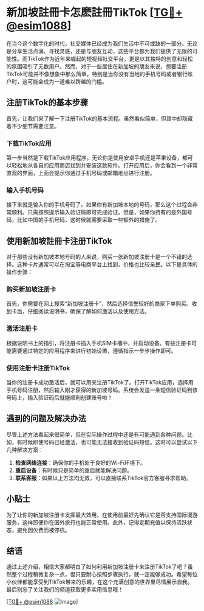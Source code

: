 # 新加坡註冊卡怎麽註冊TikTok [[TG💪+ @esim1088](https://t.me/s/esim1088)]

在当今这个数字化的时代，社交媒体已经成为我们生活中不可或缺的一部分。无论是分享生活点滴、寻找灵感，还是与朋友互动，这些平台都为我们提供了无限的可能性。而TikTok作为近年来崛起的短视频社交平台，更是以其独特的创意和轻松的氛围吸引了无数用户。然而，对于一些居住在新加坡的朋友来说，想要注册TikTok可能并不像想象中那么简单。特别是当你没有当地的手机号码或者银行账户时，这可能会成为一道难以跨越的门槛。

## 注册TikTok的基本步骤

首先，让我们来了解一下注册TikTok的基本流程。虽然看似简单，但其中却隐藏着不少细节需要注意。

### 下载TikTok应用

第一步当然是下载TikTok应用程序。无论你是使用安卓手机还是苹果设备，都可以轻松地从各自的应用商店找到并安装这款软件。打开应用后，你会看到一个非常直观的界面，上面会提示你通过手机号码或邮箱地址进行注册。

### 输入手机号码

接下来就是输入你的手机号码了。如果你有新加坡本地的号码，那么这个过程会非常顺利。只需按照提示输入验证码即可完成验证。但是，如果你持有的是外国号码，比如中国的手机号码，这时候就需要采取一些额外的措施了。

## 使用新加坡註冊卡注册TikTok

对于那些没有新加坡本地号码的人来说，购买一张新加坡注册卡是一个不错的选择。这种卡片通常可以在淘宝等电商平台上找到，价格也比较亲民。以下是具体的操作步骤：

### 购买新加坡注册卡

首先，你需要在网上搜索“新加坡注册卡”，然后选择信誉较好的商家下单购买。收到卡后，仔细阅读说明书，确保了解如何激活以及使用方法。

### 激活注册卡

根据说明书上的指引，将注册卡插入手机SIM卡槽中，并启动设备。有些注册卡可能需要通过特定的应用程序来进行初始设置，遵循指示一步步操作即可。

### 使用注册卡注册TikTok

当你的注册卡成功激活后，就可以用来注册TikTok了。打开TikTok应用，选择用手机号码注册，然后输入刚才获得的新加坡号码。系统会发送一条短信验证码到该号码上，输入验证码后就能顺利创建账号啦！

## 遇到的问题及解决办法

尽管上述方法看起来很简单，但在实际操作过程中还是有可能遇到各种问题。比如，有时候即使号码已经激活，也可能无法接收到验证码短信。这时可以尝试以下几种解决方案：

1. **检查网络连接**：确保你的手机处于良好的Wi-Fi环境下。
2. **重启设备**：有时候只是简单的重启就能解决问题。
3. **联系客服**：如果以上方法均无效，可以直接联系TikTok官方客服寻求帮助。

## 小贴士

为了让你的新加坡注册卡发挥最大效用，在使用前最好先确认它是否支持国际漫游服务，这样即便你在国外旅行也能正常使用。此外，记得定期充值以保持活跃状态，避免因欠费而被停机。

## 结语

通过上述介绍，相信大家都明白了如何利用新加坡注册卡来注册TikTok了吧？虽然整个过程稍微复杂一点，但只要耐心按照步骤执行，就一定能够成功。希望每位小伙伴都能享受到TikTok带来的乐趣，在这个充满创意的世界里尽情展示自我。最后别忘了关注我们的频道获取更多实用信息哦！

[[TG💪+ @esim1088](https://t.me/s/esim1088) ![Image](https://i.postimg.cc/4NQfJmqS/Snipaste-2025-05-13-00-14-12.png)]
